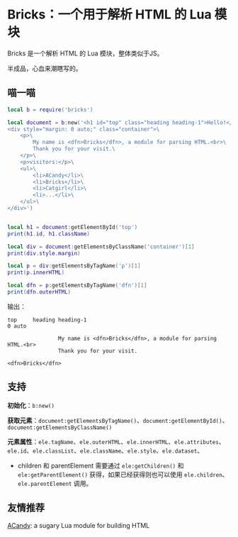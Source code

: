 # Bricks：一个用于解析 HTML 的 Lua 模块

Bricks 是一个解析 HTML 的 Lua 模块，整体类似于JS。

半成品，心血来潮瞎写的。

## 喵一喵

```lua
local b = require('bricks')

local document = b:new('<h1 id="top" class="heading heading-1">Hello!</h1>\
<div style="margin: 0 auto;" class="container">\
	<p>\
		My name is <dfn>Bricks</dfn>, a module for parsing HTML.<br>\
		Thank you for your visit.\
	</p>\
	<p>visitors:</p>\
	<ul>\
		<li>ACandy</li>\
		<li>Bricks</li>\
		<li>Catgirl</li>\
		<li>...</li>\
	</ul>\
</div>')


local h1 = document:getElementById('top')
print(h1.id, h1.className)

local div = document:getElementsByClassName('container')[1]
print(div.style.margin)

local p = div:getElementsByTagName('p')[1]
print(p.innerHTML)

local dfn = p:getElementsByTagName('dfn')[1]
print(dfn.outerHTML)
```

输出：

```plaintext
top     heading heading-1
0 auto

                My name is <dfn>Bricks</dfn>, a module for parsing HTML.<br>
                Thank you for your visit.

<dfn>Bricks</dfn>
```

## 支持

**初始化**：`b:new()`

**获取元素**：`document:getElementsByTagName()`、`document:getElementById()`、`document:getElementsByClassName()`

**元素属性**：`ele.tagName`、`ele.outerHTML`、`ele.innerHTML`、`ele.attributes`、`ele.id`、`ele.classList`、`ele.className`、`ele.style`、`ele.dataset`、

- children 和 parentElement 需要通过 `ele:getChildren()` 和 `ele:getParentElement()` 获得，如果已经获得则也可以使用 `ele.children`、`ele.parentElement` 调用。

## 友情推荐

[ACandy](https://github.com/AmeroHan/ACandy "ACandy"): a sugary Lua module for building HTML
